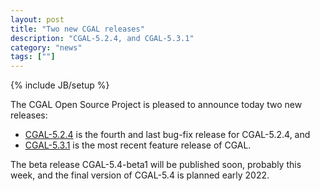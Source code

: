 ```yaml
---
layout: post
title: "Two new CGAL releases"
description: "CGAL-5.2.4, and CGAL-5.3.1"
category: "news"
tags: [""]
---
```

{% include JB/setup %}

<div markdown="1">
The CGAL Open Source Project is pleased to announce today two new releases:

  * [CGAL-5.2.4](/2021/12/13/cgal524) is the fourth and last bug-fix release for CGAL-5.2.4, and
  * [CGAL-5.3.1](/2021/12/13/cgal531) is the most recent feature release of CGAL.

The beta release CGAL-5.4-beta1 will be published soon, probably this week, and the final version of CGAL-5.4 is planned early 2022.

</div>
